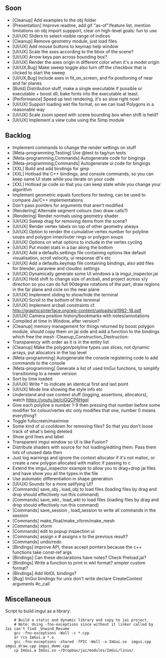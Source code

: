 ## Soon
- [Cleanup] Add examples to the obj folder
- [Presentation] Improve readme, add gif "as-of"/feature list, mention limitations on obj import suppport, clear on high-level goals: fun to use
- [UI/UX] Sliders to select visible range of indices
- [Cleanup] Remove geometry module, just load files
- [UI/UX] Add mouse buttons to keymap help window
- [UI/UX] Scale the axes according to the bbox of the scene?
- [UI/UX] Arrow keys pan across bounding box?
- [UI/UX] Render the axes origin in different color when it's a model origin
- [UI/UX,Bug] Make sweep toggle also turn off the checkbox that is clicked to start the sweep
- [UI/UX,Bug] Include axes in fit_on_screen, and fix positioning of near and far planes
- [Build] Distribution stuff, make a single executable if possible or executable + boost dll, bake fonts into the executable at least.
- [Performance] Speed up text rendering, it's so slow right now!
- [UI/UX] Support loading wkt file format, so we can load Polygons in a reasonable way
- [UI/UX] Scale zoom speed with scene bounding box when shift is held?
- [UI/UX] Implement a view cube using the Simp module

## Backlog
- Implement commands to change the render settings on stuff
- [Meta-programming,Testing] Use @test to tag/run tests
- [Meta-programming,Commands] Autogenerate code for bingings
- [Meta-programming,Commands] Autogenerate ui code for bingings
- [XXL] Build and add bindings for gmp
- [XXL] Hotload the C++ bindings, and console commands, so you can keep same UI state while you iterate on your code
- [XXL] Hotload jai code so that you can keep state while you change your algorithm
- Implement geometric equals functions for testing, can be used to compare Jai/C++ implementations
- Don't pass pointers for arguments that aren't modified
- [Rendering] Alternate segment colours (two draw calls?)
- [Rendering] Render normals using geometry shader
- [UI/UX] Sweep drag for removing items from the scene?
- [UI/UX] Render vertex labels on top of other geometry always
- [UI/UX] Option to render the cumulative vertex number for polyline soups and polygon inner/outer rings or polygon soups
- [UI/UX] Options on what options to include in the vertex cycling
- [UI/UX] Put model stats in a bar along the bottom
- [UI/UX] Add a defaults.settings file containing options like default visualisation, scroll velocity, ui response dt's etc
- [UI/UX] Add a defaults.keymap file containing bindings, also add files for blender, paraview and cloudnc settings
- [UI/UX] Dynamically generate some UI windows a la imgui_inspector.jai
- [UI/UX] Hold shift to change size of arcball, and project across x/y direction so you can do full 90degree rotations of the part, draw regions in the far plane and cicle on the near plane
- [UI/UX] Implement sliding to show/hide the terminal
- [UI/UX] Scroll to the bottom of the terminal
- [UI/UX] Implement arcball constraints cf. http://graphicsinterface.org/wp-content/uploads/gi1992-18.pdf
- [UI/UX] Camera position history/bookmarks with notes/annotations
- Compiled at time in Window, after version?
- [Cleanup] memory management for things returned by boost polygon module, should copy them on jai side and add a function to the bindings which free the mesh :Cleanup_Construction_Destruction:
- Transparency with order as it is in the entity list
- [Cleanup] Make the polygon/polyline types use slices, not dynamic arrays, put allocators in the top level
- [Meta-programming] Autogenerate the console registering code to add commands to the console
- [Meta-programming] Generate a list of used ImGui functions, to simplify transitioning to a newer version
- Sort by time loaded
- [UI/UX] Write * to indicate an identical first and last point
- [UI/UX] Mode line showing the style info etc
- Understand and use context stuff (logging, assertions, allocators), watch https://youtu.be/ciGQCP6HgqI
- Give each polyline a number 1-9 then pressing that number before some modifier for colour/vertex etc only modifies that one, number 0 means everything?
- Toggle fullscreen/maximise
- Some kind of ui cooldown for removing files? So that you don't loose track of what's being deleted
- Show grid lines and label
- Transparent imgui window so UI is like Fusion?
- Distribute shaders with source for hot loading/editing them. Pass them lots of unused data then
- Just log warnings and ignore the context allocator if it's not malloc, or create a new polygon allocated with malloc if passing to c
- Extend the imgui_inspector example to allow you to drag+drop jai files and have show you all the types in the file
- Use automatic differentiation in shape generation
- [UI/UX] Sounds for a more satifying UI?
- [Commands] save_obj <filename>, load_obj <filename> to load files (loading files by drag and drop should effectively run this command)
- [Commands] save_wkt <filename>, load_wkt <filename> to load files (loading files by drag and drop should effectively run this command)
- [Commands] save_session <filename>, load_session <session> to write all commands in the session
- [Commands] make_float/make_xform/make_mesh
- [Commands] xform <id> <transform>
- [Commands] edit <id> to popup inspection ui
- [Commands] assign x # assigns x to the previous result?
- [Commands] undo/redo
- [Bindings] Improve API, these accept pointers because the c++ functions take const-ref args
- [Bindings] Can these declarations have notes? Check Preload.jai?
- [Bindings] Write a function to print in wkt format? simpler custom format?
- [Bindings] Add libIGL bindings?
- [Bug] ImGui bindings for unix don't write declare CreateContext arguments #c_call

## Miscellaneous

Script to build imgui as a library:

```
    # Build a static and dynamic library and copy to jai project.
    # Note: Using -fno-exceptions since without it linker called by Jai can't find _Unwind_Resume
    gcc -fno-exceptions -Wall -c *.cpp
    ar rcs ImGui.a *.o
    gcc -fno-exceptions -shared -fPIC -Wall -o ImGui.so  imgui.cpp imgui_draw.cpp imgui_demo.cpp 
    cp ImGui.a ImGui.so ~/Dropbox/jai/modules/ImGui/linux/.
```

